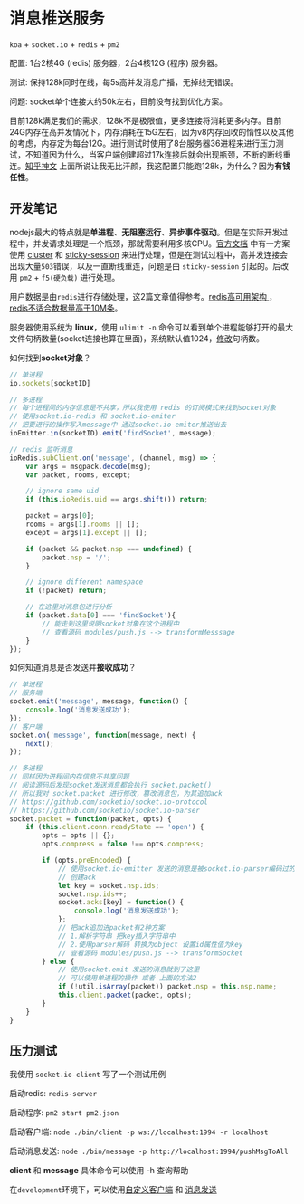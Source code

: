 # 消息推送服务
`koa` + `socket.io` + `redis` + `pm2`

配置: 1台2核4G (redis) 服务器，2台4核12G (程序) 服务器。

测试: 保持128k同时在线，每5s高并发消息广播，无掉线无错误。

问题: socket单个连接大约50k左右，目前没有找到优化方案。

目前128k满足我们的需求，128k不是极限值，更多连接将消耗更多内存。目前24G内存在高并发情况下，内存消耗在15G左右，因为v8内存回收的惰性以及其他的考虑，内存定为每台12G。进行测试时使用了8台服务器36进程来进行压力测试，不知道因为什么，当客户端创建超过17k连接后就会出现瓶颈，不断的断线重连。[知乎神文](http://www.zhihu.com/question/20831000) 上面所说让我无比汗颜，我这配置只能跑128k，为什么？因为**有钱任性**。

## 开发笔记
nodejs最大的特点就是**单进程**、**无阻塞运行**、**异步事件驱动**。但是在实际开发过程中，并发请求处理是一个瓶颈，那就需要利用多核CPU。[官方文档](http://socket.io/docs/using-multiple-nodes/) 中有一方案使用 [cluster](https://nodejs.org/dist/latest-v5.x/docs/api/cluster.html) 和 [sticky-session](https://github.com/indutny/sticky-session) 来进行处理，但是在测试过程中，高并发连接会出现大量`503`错误，以及一直断线重连，问题是由 `sticky-session` 引起的。后改用 `pm2` + `f5(硬负载)` 进行处理。

用户数据是由`redis`进行存储处理，这2篇文章值得参考。[redis高可用架构 ](http://navyaijm.blog.51cto.com/4647068/1745569)，[redis不适合数据量高于10M条](http://blog.csdn.net/yumengkk/article/details/7902103)。

服务器使用系统为 **linux**，使用 `ulimit -n` 命令可以看到单个进程能够打开的最大文件句柄数量(socket连接也算在里面)，系统默认值1024，[修改](http://wenku.baidu.com/view/e659b4d333d4b14e852468d7.html)句柄数。

如何找到**socket对象**？

```javascript
// 单进程
io.sockets[socketID]

// 多进程
// 每个进程间的内存信息是不共享，所以我使用 redis 的订阅模式来找到socket对象
// 使用socket.io-redis 和 socket.io-emiter
// 把要进行的操作写入message中 通过socket.io-emiter推送出去
ioEmitter.in(socketID).emit('findSocket', message);

// redis 监听消息
ioRedis.subClient.on('message', (channel, msg) => {
    var args = msgpack.decode(msg);
    var packet, rooms, except;

    // ignore same uid
    if (this.ioRedis.uid == args.shift()) return;

    packet = args[0];
    rooms = args[1].rooms || [];
    except = args[1].except || [];

    if (packet && packet.nsp === undefined) {
        packet.nsp = '/';
    }

    // ignore different namespace
    if (!packet) return;

    // 在这里对消息包进行分析
    if (packet.data[0] === 'findSocket'){
        // 能走到这里说明socket对象在这个进程中
        // 查看源码 modules/push.js --> transformMesssage
    }
});
```

如何知道消息是否发送并**接收成功**？

```javascript
// 单进程
// 服务端
socket.emit('message', message, function() {
    console.log('消息发送成功');
});
// 客户端
socket.on('message', function(message, next) {
    next();
});

// 多进程
// 同样因为进程间内存信息不共享问题
// 阅读源码后发现socket发送消息都会执行 socket.packet()
// 所以我对 socket.packet 进行修改，篡改消息包，为其追加ack
// https://github.com/socketio/socket.io-protocol
// https://github.com/socketio/socket.io-parser
socket.packet = function(packet, opts) {
    if (this.client.conn.readyState == 'open') {
        opts = opts || {};
        opts.compress = false !== opts.compress;

        if (opts.preEncoded) {
            // 使用socket.io-emitter 发送的消息是被socket.io-parser编码过的
            // 创建ack
            let key = socket.nsp.ids;
            socket.nsp.ids++;
            socket.acks[key] = function() {
                console.log('消息发送成功');
            };
            // 把ack追加进packet有2种方案
            // 1.解析字符串 把key插入字符串中
            // 2.使用parser解码 转换为object 设置id属性值为key
            // 查看源码 modules/push.js --> transformSocket
        } else {
            // 使用socket.emit 发送的消息就到了这里
            // 可以使用单进程的操作 或者 上面的方法2
            if (!util.isArray(packet)) packet.nsp = this.nsp.name;
            this.client.packet(packet, opts);
        }
    }
}
```

## 压力测试
我使用 `socket.io-client` 写了一个测试用例

启动redis: `redis-server`

启动程序: `pm2 start pm2.json`

启动客户端:  `node ./bin/client -p ws://localhost:1994 -r localhost`

启动消息发送: `node ./bin/message -p http://localhost:1994/pushMsgToAll`

**client** 和 **message** 具体命令可以使用 -h 查询帮助

在`development`环境下，可以使用[自定义客户端](http://localhost:1994/usr/wenchao) 和 [消息发送](http://localhost:1994/test)

